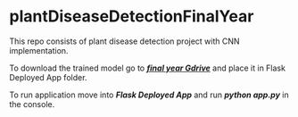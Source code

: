 # plantDiseaseDetectionFinalYear
This repo consists of plant disease detection project with CNN implementation.

To download the trained model go to ***[final year Gdrive](https://drive.google.com/file/d/1Ag3MBotRRc2XEO4FPp3vnU5FT6z9oHeD/view?usp=share_link)*** and place it in Flask Deployed App folder.

To run application move into ***Flask Deployed App*** and run ***python app.py*** in the console.
